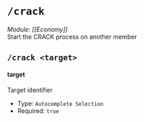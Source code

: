 # `/crack`
*Module: [[Economy]]*<br>
Start the CRACK process on another member
## `/crack <target>`
#### target
Target identifier
- Type: `Autocomplete Selection`
- Required: `true`